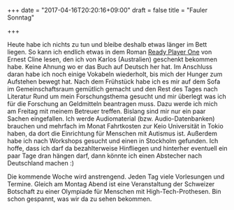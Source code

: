 +++
date = "2017-04-16T20:20:16+09:00"
draft = false
title = "Fauler Sonntag"

+++

Heute habe ich nichts zu tun und bleibe deshalb etwas länger im Bett liegen. So
kann ich endlich etwas in dem Roman [Ready Player One] von Ernest Cline lesen,
den ich von Karlos (Australien) geschenkt bekommen habe. Keine Ahnung wo er das
Buch auf Deutsch her hat. Im Anschluss daran habe ich noch einige Vokabeln
wiederholt, bis mich der Hunger zum Aufstehen bewegt hat. Nach dem Frühstück
habe ich es mir auf dem Sofa im Gemeinschaftsraum gemütlich gemacht und den
Rest des Tages nach Literatur Rund um mein Forschungsthema gesucht und mir
überlegt was ich für die Forschung an Geldmitteln beantragen muss. Dazu werde
ich mich am Freitag mit meinem Betreuer treffen. Bislang sind mir nur ein paar
Sachen eingefallen. Ich werde Audiomaterial (bzw. Audio-Datenbanken) brauchen
und mehrfach im Monat Fahrtkosten zur Keio Universität in Tokio haben, da dort
die Einrichtung für Menschen mit Autismus ist. Außerdem habe ich nach Workshops
gesucht und einen in Stockholm gefunden. Ich hoffe, dass ich darf da
bezahlterweise Hinfliegen und hinterher eventuell ein paar Tage dran hängen
darf, dann könnte ich einen Abstecher nach Deutschland machen :)

Die kommende Woche wird anstrengend. Jeden Tag viele Vorlesungen und Termine.
Gleich am Montag Abend ist eine Veranstaltung der Schweizer Botschaft zu einer
Olympiade für Menschen mit High-Tech-Prothesen. Bin schon gespannt, was wir da
zu sehen bekommen.

<!-- Links: -->
[Ready Player One]: https://de.wikipedia.org/wiki/Ready_Player_One

